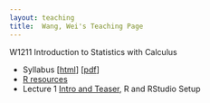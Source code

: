 ```yaml
---
layout: teaching
title:  Wang, Wei's Teaching Page
---
```

W1211 Introduction to Statistics with Calculus

- Syllabus \[[html](./syllabus.html)\] \[[pdf](./syllabus.pdf)\]
- [R resources](../r_resources.html)
- Lecture 1 [Intro and Teaser](./intro.html), R and RStudio Setup




